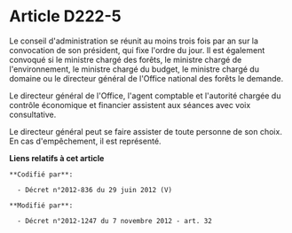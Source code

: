 # Article D222-5

Le conseil d'administration se réunit au moins trois fois par an sur la convocation de son président, qui fixe l'ordre du
jour. Il est également convoqué si le ministre chargé des forêts, le ministre chargé de l'environnement, le ministre chargé
du budget, le ministre chargé du domaine ou le directeur général de l'Office national des forêts le demande.

Le directeur général de l'Office, l'agent comptable et l'autorité chargée du contrôle économique et financier assistent aux
séances avec voix consultative.

Le directeur général peut se faire assister de toute personne de son choix. En cas d'empêchement, il est représenté.

**Liens relatifs à cet article**

	**Codifié par**:

	  - Décret n°2012-836 du 29 juin 2012 (V)

	**Modifié par**:

	  - Décret n°2012-1247 du 7 novembre 2012 - art. 32
